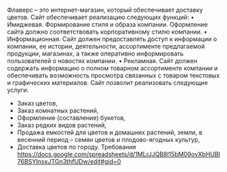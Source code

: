 Флаверс – это интернет-магазин, который обеспечивает доставку цветов.
Сайт обеспечивает реализацию следующих функций:
• Имиджевая.
Формирование стиля и образа компании. Оформление сайта должно соответствовать корпоративному стилю компании.
• Информационная.
Сайт должен предоставлять доступ к информации о компании, ее истории, деятельности, ассортименте предлагаемой продукции, магазинах, а также оперативно информировать пользователей о новостях компании.
• Рекламная.
Сайт должен содержать информацию о полном товарном ассортименте компании и обеспечивать возможность просмотра связанных с товаром текстовых и графических материалов.
Сайт позволит реализовать следующие услуги:
- Заказ цветов,
- Заказ комнатных растений,
- Оформление (составление) букетов,
- Заказ редких видов растений,
- Продажа емкостей для цветов и домашних растений, земли, в весенний период – семян цветов и плодово-ягодных культур,
- Доставка цветов по городу.
Требования
https://docs.google.com/spreadsheets/d/1MLrJJQB8l15bM09ovXbHUBl76BSYInsxJTGn3thfUDw/edit#gid=0

